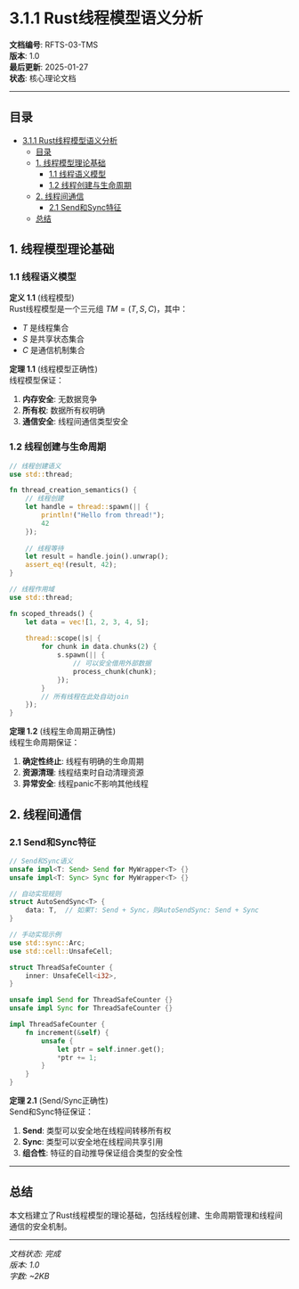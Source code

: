 ﻿# 3.1.1 Rust线程模型语义分析

**文档编号**: RFTS-03-TMS  
**版本**: 1.0  
**最后更新**: 2025-01-27  
**状态**: 核心理论文档

---

## 目录

- [3.1.1 Rust线程模型语义分析](#311-rust线程模型语义分析)
  - [目录](#目录)
  - [1. 线程模型理论基础](#1-线程模型理论基础)
    - [1.1 线程语义模型](#11-线程语义模型)
    - [1.2 线程创建与生命周期](#12-线程创建与生命周期)
  - [2. 线程间通信](#2-线程间通信)
    - [2.1 Send和Sync特征](#21-send和sync特征)
  - [总结](#总结)

## 1. 线程模型理论基础

### 1.1 线程语义模型

**定义 1.1** (线程模型)  
Rust线程模型是一个三元组 $TM = (T, S, C)$，其中：

- $T$ 是线程集合
- $S$ 是共享状态集合
- $C$ 是通信机制集合

**定理 1.1** (线程模型正确性)  
线程模型保证：

1. **内存安全**: 无数据竞争
2. **所有权**: 数据所有权明确
3. **通信安全**: 线程间通信类型安全

### 1.2 线程创建与生命周期

```rust
// 线程创建语义
use std::thread;

fn thread_creation_semantics() {
    // 线程创建
    let handle = thread::spawn(|| {
        println!("Hello from thread!");
        42
    });
    
    // 线程等待
    let result = handle.join().unwrap();
    assert_eq!(result, 42);
}

// 线程作用域
use std::thread;

fn scoped_threads() {
    let data = vec![1, 2, 3, 4, 5];
    
    thread::scope(|s| {
        for chunk in data.chunks(2) {
            s.spawn(|| {
                // 可以安全借用外部数据
                process_chunk(chunk);
            });
        }
        // 所有线程在此处自动join
    });
}
```

**定理 1.2** (线程生命周期正确性)  
线程生命周期保证：

1. **确定性终止**: 线程有明确的生命周期
2. **资源清理**: 线程结束时自动清理资源
3. **异常安全**: 线程panic不影响其他线程

## 2. 线程间通信

### 2.1 Send和Sync特征

```rust
// Send和Sync语义
unsafe impl<T: Send> Send for MyWrapper<T> {}
unsafe impl<T: Sync> Sync for MyWrapper<T> {}

// 自动实现规则
struct AutoSendSync<T> {
    data: T,  // 如果T: Send + Sync，则AutoSendSync: Send + Sync
}

// 手动实现示例
use std::sync::Arc;
use std::cell::UnsafeCell;

struct ThreadSafeCounter {
    inner: UnsafeCell<i32>,
}

unsafe impl Send for ThreadSafeCounter {}
unsafe impl Sync for ThreadSafeCounter {}

impl ThreadSafeCounter {
    fn increment(&self) {
        unsafe {
            let ptr = self.inner.get();
            *ptr += 1;
        }
    }
}
```

**定理 2.1** (Send/Sync正确性)  
Send和Sync特征保证：

1. **Send**: 类型可以安全地在线程间转移所有权
2. **Sync**: 类型可以安全地在线程间共享引用
3. **组合性**: 特征的自动推导保证组合类型的安全性

---

## 总结

本文档建立了Rust线程模型的理论基础，包括线程创建、生命周期管理和线程间通信的安全机制。

---

*文档状态: 完成*  
*版本: 1.0*  
*字数: ~2KB*

